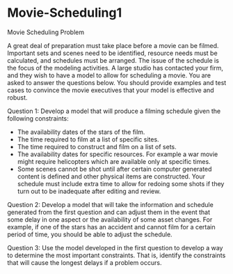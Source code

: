# Movie-Scheduling1
Movie Scheduling
Problem	 
 	
A great deal of preparation must take place before a movie can be filmed. Important sets and scenes need to be identified, resource needs must be calculated, and schedules must be arranged. The issue of the schedule is the focus of the modeling activities. A large studio has contacted your firm, and they wish to have a model to allow for scheduling a movie. You are asked to answer the questions below. You should provide examples and test cases to convince the movie executives that your model is effective and robust.

Question 1: Develop a model that will produce a filming schedule given the following constraints:

* The availability dates of the stars of the film.
* The time required to film at a list of specific sites.
* The time required to construct and film on a list of sets.
* The availability dates for specific resources. For example a war movie might require helicopters which are available only at specific times.
* Some scenes cannot be shot until after certain computer generated content is defined and other physical items are constructed. Your schedule must include extra time to allow for redoing some shots if they turn out to be inadequate after editing and review.

Question 2: Develop a model that will take the information and schedule generated from the first question and can adjust them in the event that some delay in one aspect or the availability of some asset changes. For example, if one of the stars has an accident and cannot film for a certain period of time, you should be able to adjust the schedule.

Question 3: Use the model developed in the first question to develop a way to determine the most important constraints. That is, identify the constraints that will cause the longest delays if a problem occurs.
